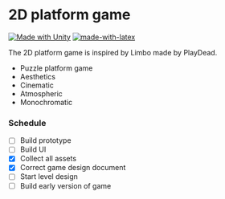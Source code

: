 # 2D platform game

[![Made with Unity](https://img.shields.io/badge/Made%20with-Unity-57b9d3.svg?style=flat&logo=unity)](https://unity3d.com) [![made-with-latex](https://img.shields.io/badge/Made%20with-LaTeX-1f425f.svg)](https://www.latex-project.org/)

The 2D platform game is inspired by Limbo made by PlayDead.

  - Puzzle platform game
  - Aesthetics
  - Cinematic
  - Atmospheric
  - Monochromatic
  
### Schedule
- [ ] Build prototype
- [ ] Build UI
- [x] Collect all assets
- [x] Correct game design document
- [ ] Start level design
- [ ] Build early version of game
